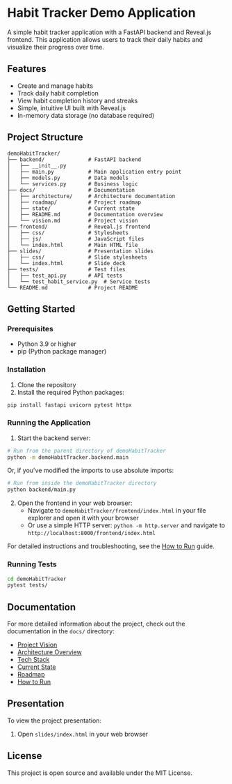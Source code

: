 # Habit Tracker Demo Application

A simple habit tracker application with a FastAPI backend and Reveal.js frontend. This application allows users to track their daily habits and visualize their progress over time.

## Features

- Create and manage habits
- Track daily habit completion
- View habit completion history and streaks
- Simple, intuitive UI built with Reveal.js
- In-memory data storage (no database required)

## Project Structure

```
demoHabitTracker/
├── backend/              # FastAPI backend
│   ├── __init__.py
│   ├── main.py           # Main application entry point
│   ├── models.py         # Data models
│   └── services.py       # Business logic
├── docs/                 # Documentation
│   ├── architecture/     # Architecture documentation
│   ├── roadmap/          # Project roadmap
│   ├── state/            # Current state
│   ├── README.md         # Documentation overview
│   └── vision.md         # Project vision
├── frontend/             # Reveal.js frontend
│   ├── css/              # Stylesheets
│   ├── js/               # JavaScript files
│   └── index.html        # Main HTML file
├── slides/               # Presentation slides
│   ├── css/              # Slide stylesheets
│   └── index.html        # Slide deck
├── tests/                # Test files
│   ├── test_api.py       # API tests
│   └── test_habit_service.py  # Service tests
└── README.md             # Project README
```

## Getting Started

### Prerequisites

- Python 3.9 or higher
- pip (Python package manager)

### Installation

1. Clone the repository
2. Install the required Python packages:

```bash
pip install fastapi uvicorn pytest httpx
```

### Running the Application

1. Start the backend server:

```bash
# Run from the parent directory of demoHabitTracker
python -m demoHabitTracker.backend.main
```

Or, if you've modified the imports to use absolute imports:

```bash
# Run from inside the demoHabitTracker directory
python backend/main.py
```

2. Open the frontend in your web browser:
   - Navigate to `demoHabitTracker/frontend/index.html` in your file explorer and open it with your browser
   - Or use a simple HTTP server: `python -m http.server` and navigate to `http://localhost:8000/frontend/index.html`

For detailed instructions and troubleshooting, see the [How to Run](docs/how-to-run.md) guide.

### Running Tests

```bash
cd demoHabitTracker
pytest tests/
```

## Documentation

For more detailed information about the project, check out the documentation in the `docs/` directory:

- [Project Vision](docs/vision.md)
- [Architecture Overview](docs/architecture/system-overview.md)
- [Tech Stack](docs/architecture/tech-stack.md)
- [Current State](docs/state/current-state.md)
- [Roadmap](docs/roadmap/milestones.md)
- [How to Run](docs/how-to-run.md)

## Presentation

To view the project presentation:

1. Open `slides/index.html` in your web browser

## License

This project is open source and available under the MIT License.
